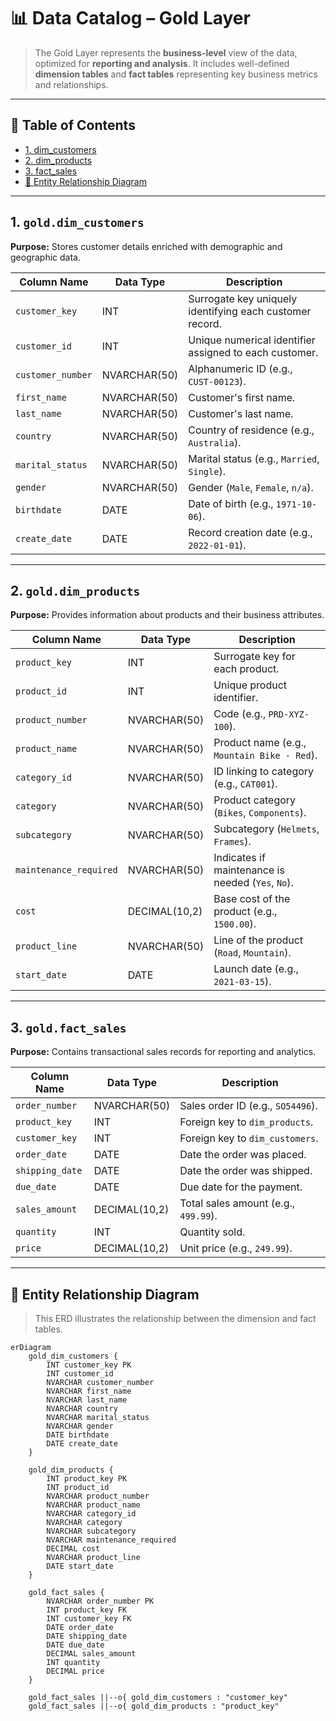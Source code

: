 # 📊 Data Catalog – Gold Layer

> The Gold Layer represents the **business-level** view of the data, optimized for **reporting and analysis**. It includes well-defined **dimension tables** and **fact tables** representing key business metrics and relationships.

---

## 🔹 Table of Contents
- [1. dim_customers](#1-dim_customers)
- [2. dim_products](#2-dim_products)
- [3. fact_sales](#3-fact_sales)
- [📌 Entity Relationship Diagram](#-entity-relationship-diagram)

---

## 1. `gold.dim_customers`
**Purpose:** Stores customer details enriched with demographic and geographic data.

| Column Name     | Data Type     | Description                                                                 |
|-----------------|---------------|-----------------------------------------------------------------------------|
| `customer_key`  | INT           | Surrogate key uniquely identifying each customer record.                    |
| `customer_id`   | INT           | Unique numerical identifier assigned to each customer.                      |
| `customer_number` | NVARCHAR(50) | Alphanumeric ID (e.g., `CUST-00123`).                                       |
| `first_name`    | NVARCHAR(50)  | Customer's first name.                                                      |
| `last_name`     | NVARCHAR(50)  | Customer's last name.                                                       |
| `country`       | NVARCHAR(50)  | Country of residence (e.g., `Australia`).                                   |
| `marital_status`| NVARCHAR(50)  | Marital status (e.g., `Married`, `Single`).                                 |
| `gender`        | NVARCHAR(50)  | Gender (`Male`, `Female`, `n/a`).                                           |
| `birthdate`     | DATE          | Date of birth (e.g., `1971-10-06`).                                         |
| `create_date`   | DATE          | Record creation date (e.g., `2022-01-01`).                                  |

---

## 2. `gold.dim_products`
**Purpose:** Provides information about products and their business attributes.

| Column Name         | Data Type     | Description                                                                 |
|---------------------|---------------|-----------------------------------------------------------------------------|
| `product_key`       | INT           | Surrogate key for each product.                                             |
| `product_id`        | INT           | Unique product identifier.                                                  |
| `product_number`    | NVARCHAR(50)  | Code (e.g., `PRD-XYZ-100`).                                                 |
| `product_name`      | NVARCHAR(50)  | Product name (e.g., `Mountain Bike - Red`).                                 |
| `category_id`       | NVARCHAR(50)  | ID linking to category (e.g., `CAT001`).                                    |
| `category`          | NVARCHAR(50)  | Product category (`Bikes`, `Components`).                                   |
| `subcategory`       | NVARCHAR(50)  | Subcategory (`Helmets`, `Frames`).                                          |
| `maintenance_required` | NVARCHAR(50) | Indicates if maintenance is needed (`Yes`, `No`).                         |
| `cost`              | DECIMAL(10,2) | Base cost of the product (e.g., `1500.00`).                                 |
| `product_line`      | NVARCHAR(50)  | Line of the product (`Road`, `Mountain`).                                   |
| `start_date`        | DATE          | Launch date (e.g., `2021-03-15`).                                           |

---

## 3. `gold.fact_sales`
**Purpose:** Contains transactional sales records for reporting and analytics.

| Column Name     | Data Type     | Description                                                                 |
|-----------------|---------------|-----------------------------------------------------------------------------|
| `order_number`  | NVARCHAR(50)  | Sales order ID (e.g., `SO54496`).                                           |
| `product_key`   | INT           | Foreign key to `dim_products`.                                              |
| `customer_key`  | INT           | Foreign key to `dim_customers`.                                             |
| `order_date`    | DATE          | Date the order was placed.                                                 |
| `shipping_date` | DATE          | Date the order was shipped.                                                |
| `due_date`      | DATE          | Due date for the payment.                                                  |
| `sales_amount`  | DECIMAL(10,2) | Total sales amount (e.g., `499.99`).                                       |
| `quantity`      | INT           | Quantity sold.                                                              |
| `price`         | DECIMAL(10,2) | Unit price (e.g., `249.99`).                                               |

---

## 📌 Entity Relationship Diagram

> This ERD illustrates the relationship between the dimension and fact tables.

```mermaid
erDiagram
    gold_dim_customers {
        INT customer_key PK
        INT customer_id
        NVARCHAR customer_number
        NVARCHAR first_name
        NVARCHAR last_name
        NVARCHAR country
        NVARCHAR marital_status
        NVARCHAR gender
        DATE birthdate
        DATE create_date
    }

    gold_dim_products {
        INT product_key PK
        INT product_id
        NVARCHAR product_number
        NVARCHAR product_name
        NVARCHAR category_id
        NVARCHAR category
        NVARCHAR subcategory
        NVARCHAR maintenance_required
        DECIMAL cost
        NVARCHAR product_line
        DATE start_date
    }

    gold_fact_sales {
        NVARCHAR order_number PK
        INT product_key FK
        INT customer_key FK
        DATE order_date
        DATE shipping_date
        DATE due_date
        DECIMAL sales_amount
        INT quantity
        DECIMAL price
    }

    gold_fact_sales ||--o{ gold_dim_customers : "customer_key"
    gold_fact_sales ||--o{ gold_dim_products : "product_key"
